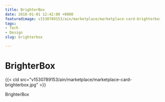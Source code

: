 ```yaml
---
title: BrighterBox
date: 2018-01-01 12:42:00 +0000
featuredimage: v1530789153/ain/marketplace/marketplace-card-brighterbox.jpg
tags:
- Tech
- Design
slug: brighterbox

---
```

# BrighterBox

{{< cld src="v1530789153/ain/marketplace/marketplace-card-brighterbox.jpg" >}}

BrighterBox